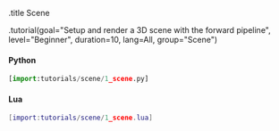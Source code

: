 .title Scene

.tutorial(goal="Setup and render a 3D scene with the forward pipeline", level="Beginner", duration=10, lang=All, group="Scene")

#### Python

```python
[import:tutorials/scene/1_scene.py]
```

#### Lua

```lua
[import:tutorials/scene/1_scene.lua]
```
